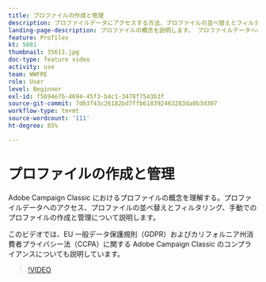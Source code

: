 ```yaml
---
title: プロファイルの作成と管理
description: プロファイルデータにアクセスする方法、プロファイルの並べ替えとフィルタリングの方法、およびプロファイルを手動で作成および管理する方法について説明します。 EU 一般データ保護規則（GDPR）とカリフォルニア州消費者プライバシー法（CCPA）の順守について理解します。
landing-page-description: プロファイルの概念を説明します。 プロファイルデータへのアクセス、プロファイルの並べ替えとフィルタリング、手動でのプロファイルの作成と管理について説明します。GDPR と CCPA について説明します。
feature: Profiles
kt: 5081
thumbnail: 35611.jpg
doc-type: feature video
activity: use
team: WWFRE
role: User
level: Beginner
exl-id: f5694e76-4694-45f3-b4c1-3478f7543b3f
source-git-commit: 7d63f43c26182bd7ffb618392463283da0b3d307
workflow-type: tm+mt
source-wordcount: '111'
ht-degree: 85%

---
```


# プロファイルの作成と管理

Adobe Campaign Classic におけるプロファイルの概念を理解する。プロファイルデータへのアクセス、プロファイルの並べ替えとフィルタリング、手動でのプロファイルの作成と管理について説明します。

このビデオでは、EU 一般データ保護規則（GDPR）およびカリフォルニア州消費者プライバシー法（CCPA）に関する Adobe Campaign Classic のコンプライアンスについても説明しています。

>[!VIDEO](https://video.tv.adobe.com/v/35611?quality=12)
